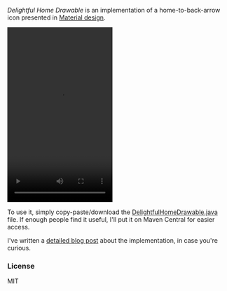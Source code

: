 *Delightful Home Drawable* is an implementation of a home-to-back-arrow icon presented in
[Material design](http://www.google.com/design/spec/animation/delightful-details.html).

<div style="margin-left:auto; margin-right:auto;">
<video width="240" height="400" loop="true" autoplay="autoplay" controls="">
<source src="media/showcase" type="video/webm" />
</video>
</div>

To use it, simply copy-paste/download the
[DelightfulHomeDrawable.java](https://github.com/tslamic/DelightfulMenuDrawable/blob/master/app/src/main/java/tslamic/github/com/delightfulmenudrawable/DelightfulMenuDrawable.java)
file. If enough people find it useful, I'll put it on Maven Central for easier access.

I've written a
[detailed blog post](http://tslamic.github.io/android-menu-icon/) about the implementation, in case you're curious.

### License

MIT